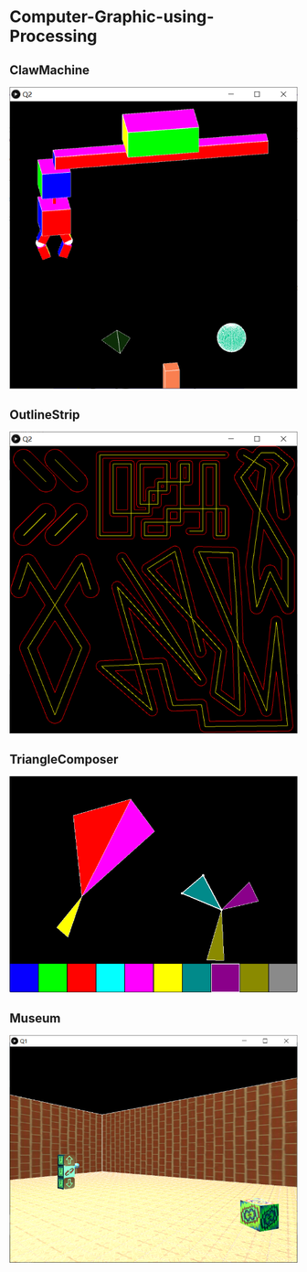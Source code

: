 # Computer-Graphic-using-Processing

## ClawMachine
![alt text](https://github.com/powerseed/Computer-Graphic-using-Processing/blob/master/ClawMachine/ClawMachine.png "Logo Title Text 1")
## OutlineStrip
![alt text](https://github.com/powerseed/Computer-Graphic-using-Processing/blob/master/OutlineStrip/Outline%20Strip.png "Logo Title Text 1")
## TriangleComposer
![alt text](https://github.com/powerseed/Computer-Graphic-using-Processing/blob/master/TriangleComposer/TriangleComposer.png "Logo Title Text 1")
## Museum
![alt text](https://github.com/powerseed/Computer-Graphic-using-Processing/blob/master/museum/museum.png "Logo Title Text 1")

